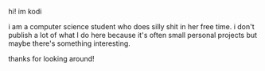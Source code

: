 hi! im kodi

i am a computer science student who does silly shit in her free time. i don't publish a lot of what I do here because it's often small personal projects but maybe there's something interesting.

thanks for looking around!
